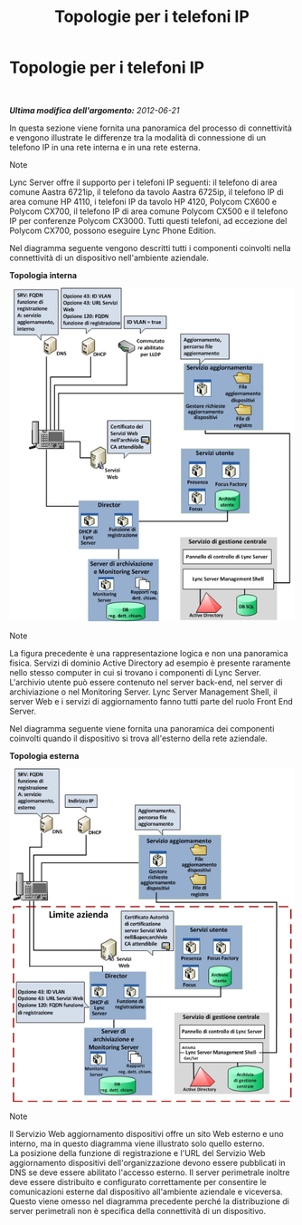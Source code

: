 ﻿---
title: Topologie per i telefoni IP
TOCTitle: Topologie per i telefoni IP
ms:assetid: 26ebffcf-43ff-4e70-847d-0fbc90e94e57
ms:mtpsurl: https://technet.microsoft.com/it-it/library/Gg425740(v=OCS.15)
ms:contentKeyID: 49299975
ms.date: 08/24/2015
mtps_version: v=OCS.15
ms.translationtype: HT
---

# Topologie per i telefoni IP

 

_**Ultima modifica dell'argomento:** 2012-06-21_

In questa sezione viene fornita una panoramica del processo di connettività e vengono illustrate le differenze tra la modalità di connessione di un telefono IP in una rete interna e in una rete esterna.


> [!NOTE]
> Lync Server offre il supporto per i telefoni IP seguenti: il telefono di area comune Aastra 6721ip, il telefono da tavolo Aastra 6725ip, il telefono IP di area comune HP 4110, i telefoni IP da tavolo HP 4120, Polycom CX600 e Polycom CX700, il telefono IP di area comune Polycom CX500 e il telefono IP per conferenze Polycom CX3000. Tutti questi telefoni, ad eccezione del Polycom CX700, possono eseguire Lync Phone Edition.



Nel diagramma seguente vengono descritti tutti i componenti coinvolti nella connettività di un dispositivo nell'ambiente aziendale.

**Topologia interna**

![Dispositivi all'interno della rete](images/Gg425740.3d88893e-df57-46e3-855a-a1d24589030a(OCS.15).jpg "Dispositivi all'interno della rete")


> [!NOTE]
> La figura precedente è una rappresentazione logica e non una panoramica fisica. Servizi di dominio Active Directory ad esempio è presente raramente nello stesso computer in cui si trovano i componenti di Lync Server. L'archivio utente può essere contenuto nel server back-end, nel server di archiviazione o nel Monitoring Server. Lync Server Management Shell, il server Web e i servizi di aggiornamento fanno tutti parte del ruolo Front End Server.



Nel diagramma seguente viene fornita una panoramica dei componenti coinvolti quando il dispositivo si trova all'esterno della rete aziendale.

**Topologia esterna**

![Dispositivi all'esterno della rete](images/Gg425740.8ce6bb8e-b89c-4c4e-ac6d-41ac6c68f6f3(OCS.15).jpg "Dispositivi all'esterno della rete")


> [!NOTE]
> Il Servizio Web aggiornamento dispositivi offre un sito Web esterno e uno interno, ma in questo diagramma viene illustrato solo quello esterno.<BR>La posizione della funzione di registrazione e l'URL del Servizio Web aggiornamento dispositivi dell'organizzazione devono essere pubblicati in DNS se deve essere abilitato l'accesso esterno. Il server perimetrale inoltre deve essere distribuito e configurato correttamente per consentire le comunicazioni esterne dal dispositivo all'ambiente aziendale e viceversa. Questo viene omesso nel diagramma precedente perché la distribuzione di server perimetrali non è specifica della connettività di un dispositivo.


